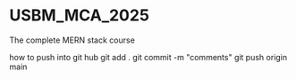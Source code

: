 # USBM_MCA_2025
The complete MERN stack course

how to push into git hub
git add .
git commit -m "comments"
git push origin main